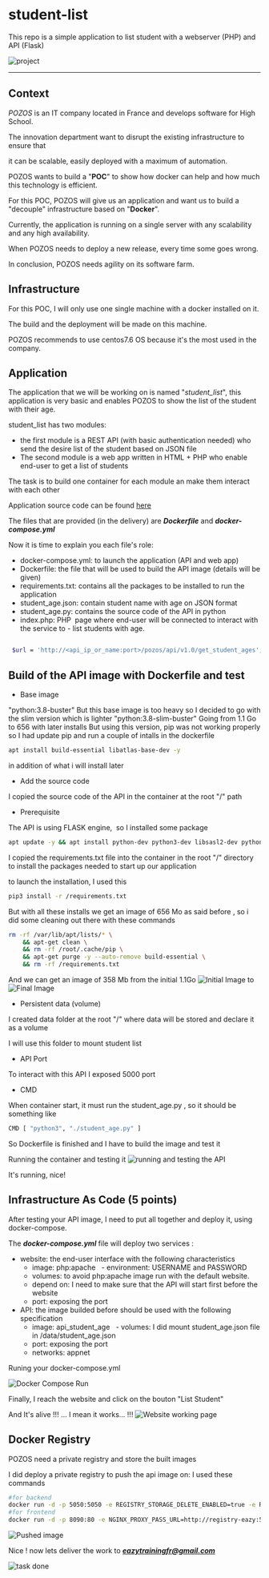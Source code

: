 # student-list

This repo is a simple application to list student with a webserver (PHP) and API (Flask)

![project](https://user-images.githubusercontent.com/18481009/84582395-ba230b00-adeb-11ea-9453-22ed1be7e268.jpg)

---

## Context

_POZOS_ is an IT company located in France and develops software for High School.

The innovation department want to disrupt the existing infrastructure to ensure that

it can be scalable, easily deployed with a maximum of automation.

POZOS wants to build a "**POC**" to show how docker can help and how much this technology is efficient.

For this POC, POZOS will give us an application and want us to build a "decouple" infrastructure based on "**Docker**".

Currently, the application is running on a single server with any scalability and any high availability.

When POZOS needs to deploy a new release, every time some goes wrong.

In conclusion, POZOS needs agility on its software farm.

## Infrastructure

For this POC, I will only use one single machine with a docker installed on it.

The build and the deployment will be made on this machine.

POZOS recommends to use centos7.6 OS because it's the most used in the company.

## Application

The application that we will be working on is named "_student_list_", this application is very basic and enables POZOS to show the list of the student with their age.

student_list has two modules:

- the first module is a REST API (with basic authentication needed) who send the desire list of the student based on JSON file
- The second module is a web app written in HTML + PHP who enable end-user to get a list of students

The task is to build one container for each module an make them interact with each other

Application source code can be found [here](https://github.com/diranetafen/student-list.git "here")

The files that are provided (in the delivery) are **_Dockerfile_** and **_docker-compose.yml_**

Now it is time to explain you each file's role:

- docker-compose.yml: to launch the application (API and web app)
- Dockerfile: the file that will be used to build the API image (details will be given)
- requirements.txt: contains all the packages to be installed to run the application
- student_age.json: contain student name with age on JSON format
- student_age.py: contains the source code of the API in python
- index.php: PHP  page where end-user will be connected to interact with the service to - list students with age.

```bash

 $url = 'http://<api_ip_or_name:port>/pozos/api/v1.0/get_student_ages';
```

## Build of the API image with Dockerfile and test

- Base image

"python:3.8-buster"
But this base image is too heavy so I decided to go with the slim version which is lighter
"python:3.8-slim-buster"
Going from 1.1 Go to 656 with later installs
But using this version, pip was not working properly so I had update pip and run a couple of intalls in the dockerfile

```bash
apt install build-essential libatlas-base-dev -y
```

in addition of what i will install later

- Add the source code

I copied the source code of the API in the container at the root "/" path

- Prerequisite

The API is using FLASK engine,  so I installed some package

```bash
apt update -y && apt install python-dev python3-dev libsasl2-dev python-dev libldap2-dev libssl-dev -y
```

I copied the requirements.txt file into the container in the root "/" directory to install the packages needed to start up our application

to launch the installation, I used this

```bash
pip3 install -r /requirements.txt
```

But with all these installs we get an image of 656 Mo as said before , so i did some cleaning out there with these commands

```bash
rm -rf /var/lib/apt/lists/* \
    && apt-get clean \
    && rm -rf /root/.cache/pip \
    && apt-get purge -y --auto-remove build-essential \
    && rm -rf /requirements.txt
```

And we can get an image of 358 Mb from the initial 1.1Go
![Initial Image](/images/Image%20api.PNG)
to
![Final Image](/images/api%20opti.PNG)

- Persistent data (volume)

I created data folder at the root "/" where data will be stored and declare it as a volume

I will use this folder to mount student list

- API Port

To interact with this API I exposed 5000 port

- CMD

When container start, it must run the student_age.py , so it should be something like

```bash
CMD [ "python3", "./student_age.py" ]
```

So Dockerfile is finished and I have to build the image and test it

Running the container and testing it
![running and testing the API](/images/container%20api%20created.PNG)

It's running, nice!

## Infrastructure As Code (5 points)

After testing your API image, I need to put all together and deploy it, using docker-compose.

The **_docker-compose.yml_** file will deploy two services :

- website: the end-user interface with the following characteristics
  - image: php:apache
      - environment: USERNAME and PASSWORD
  - volumes: to avoid php:apache image run with the default website.
  - depend on: I need to make sure that the API will start first before the website
  - port: exposing the port
- API: the image builded before should be used with the following specification
  - image: api_student_age
      - volumes: I did mount student_age.json file in /data/student_age.json
  - port: exposing the port
  - networks: appnet

Runing your docker-compose.yml

![Docker Compose Run](/images/compose%20up.PNG)

Finally, I reach the website and click on the bouton "List Student"

And It's alive !!! ... I mean it works... !!!
![Website working page](/images/final%20app.PNG)

## Docker Registry

POZOS need a private registry and store the built images

I did deploy a private registry to push the api image on:
I used these commands

```bash
#for backend
docker run -d -p 5050:5050 -e REGISTRY_STORAGE_DELETE_ENABLED=true -e REGISTRY_HTTP_HEADERS_Access-Control-Allow-Methods=[HEAD,GET,OPTIONS,DELETE] -e  REGISTRY_HTTP_HEADERS_Access-Control-Credentials=[true] -e REGISTRY_HTTP_HEADERS_Access-Control-Allow-Headers=[Authorization,Accept,Cache-Control] -e REGISTRY_HTTP_HEADERS_Access-Control-Expose-Headers=[Docker-Content-Digest] --net appnet --name registry-eazy registry:2
#for frontend
docker run -d -p 8090:80 -e NGINX_PROXY_PASS_URL=http://registry-eazy:5050 --net appnet -e DELETE_IMAGES=true -e REGISTRY_TITLE=Reg-training --name frontend-eazy joxit/docker-registry-ui:2

```

![Pushed image](/images/registry.PNG)

Nice ! now lets deliver the work to ***eazytrainingfr@gmail.com***

![task done](/images/done.jpg)
